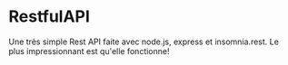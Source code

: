 # RestfulAPI
Une très simple Rest API faite avec node.js, express et insomnia.rest. Le plus impressionnant est qu'elle fonctionne!
